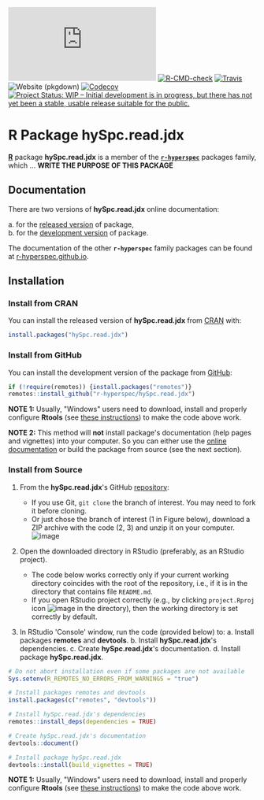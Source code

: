 <!-- START: delete this TODO section, when not needed

# **TODO** When Creating a New Package (Repository)

Repository **`hySpc.read.jdx`** is a package template ("skeleton") for **`r-hyperspec`** family packages.

When creating a new package (repository):

- [x] replace words `read.jdx` and `hySpc.read.jdx` with the new package name in:
  - [x] `DESCRIPTION`
  - [x] `NEWS.md`
  - [x] `README.md`
  - [x] `LICENSE`
  - [x] `tests/testthat.R`
  - [x] `tests/testthat/test_attached.R`
  - [x] other files
- [x] update `DESCRIPTION`:
  - [x] title
  - [x] description
  - [x] the list of authors and contributors
  - [x] license
  - [x] other fields
- [x] update licensing information in
  - [x] `DESCRIPTION`
  - [x] `LICENSE`
  - [x] `README.md`
  - [x] elswhere
- [ ] update `README`:
  - [x] update badges
  - [ ] update installation instructions (e.g., instead of `devtools::install(build_vignettes = TRUE)` the following code might be more appropriate if no vignettes are included `devtools::install()`)
  - [ ] update other information, if needed.
- [ ] create issue labels:
  - [ ] apply github labels (in `github-helpers/`),
  - [ ] delete `github-helpers/`
- [ ] Code & Vignettes:
  - [ ] Be sure to review `CONTRIBUTING.md` which describes the standard operating procedures for the `r-hyperspec` project.
  - [ ] Copy the code needed for this new package from the original `hyperSpec` files. Leave the old code untouched for now, as `hyperSpec` has to continue to operate.
  - [ ] Update the code and write new code as needed.
  - [ ] Update unit tests as needed.
  - [ ] Update examples as needed.
  - [ ] Build and check locally. Chase out the demons.
  - [ ] Create a new vignette for this package, starting from the relevant vignette in original `hyperSpec`.
  - [ ] Build and check locally again, fixing any remaining problems.
  - [ ] Create a pull request as described in `CONTRIBUTING.md`.
  - [ ] Rinse and repeat to reach perfection!
- [ ] _update this list of TODOs_
- [ ] Delete this TODO section.


***

END: delete this TODO section, when not needed -->


<!-- ---------------------------------------------------------------------- -->

<!-- badges: start -->
[![CRAN status](https://www.r-pkg.org/badges/version-last-release/hySpc.read.jdx)](https://cran.r-project.org/package=hySpc.read.jdx)
[![R-CMD-check](https://github.com/r-hyperspec/hySpc.read.jdx/workflows/R-CMD-check/badge.svg)](https://github.com/r-hyperspec/hySpc.read.jdx/actions)
[![Travis](https://travis-ci.com/r-hyperspec/hySpc.read.jdx.svg?branch=develop)](https://travis-ci.com/github/r-hyperspec/hySpc.read.jdx)
![Website (pkgdown)](https://github.com/r-hyperspec/hySpc.read.jdx/workflows/Website%20(pkgdown)/badge.svg)
[![Codecov](https://codecov.io/gh/r-hyperspec/hySpc.read.jdx/branch/develop/graph/badge.svg)](https://codecov.io/gh/r-hyperspec/hySpc.read.jdx?branch=develop)
[![Project Status: WIP – Initial development is in progress, but there has not yet been a stable, usable release suitable for the public.](https://www.repostatus.org/badges/latest/wip.svg)](https://www.repostatus.org/#wip)
<!--[![metacran downloads](https://cranlogs.r-pkg.org/badges/grand-total/hySpc.read.jdx)](https://cran.r-project.org/package=hySpc.read.jdx)-->
<!--[![metacran downloads](https://cranlogs.r-pkg.org/badges/hySpc.read.jdx)](https://cran.r-project.org/package=hySpc.read.jdx)-->
<!-- badges: end -->



# R Package **hySpc.read.jdx**

[**R**](https://www.r-project.org/) package **hySpc.read.jdx** is a member of the [**`r-hyperspec`**](https://r-hyperspec.github.io/) packages family, which ...
**WRITE THE PURPOSE OF THIS PACKAGE**  

<!-- ---------------------------------------------------------------------- -->

## Documentation

There are two versions of **hySpc.read.jdx** online documentation:

a. for the [released version](https://r-hyperspec.github.io/hySpc.read.jdx/) of package,  
b. for the [development version](https://r-hyperspec.github.io/hySpc.read.jdx/dev/) of package.

The documentation of the other **`r-hyperspec`** family packages can be found at [r-hyperspec.github.io](https://r-hyperspec.github.io/).

<!-- ---------------------------------------------------------------------- -->

## Installation

### Install from CRAN

You can install the released version of **hySpc.read.jdx** from [CRAN](https://cran.r-project.org/package=hySpc.read.jdx) with:

```r
install.packages("hySpc.read.jdx")
```


### Install from GitHub

You can install the development version of the package from [GitHub](https://github.com/r-hyperspec/hySpc.read.jdx):

```r
if (!require(remotes)) {install.packages("remotes")}
remotes::install_github("r-hyperspec/hySpc.read.jdx")
```

**NOTE 1:**
Usually, "Windows" users need to download, install and properly configure **Rtools** (see [these instructions](https://cran.r-project.org/bin/windows/Rtools/)) to make the code above work.

**NOTE 2:**
This method will **not** install package's documentation (help pages and vignettes) into your computer.
So you can either use the [online documentation](https://r-hyperspec.github.io/) or build the package from source (see the next section).


### Install from Source

1. From the **hySpc.read.jdx**'s GitHub [repository](https://github.com/r-hyperspec/hySpc.read.jdx):
    - If you use Git, `git clone` the branch of interest.
      You may need to fork it before cloning.
    - Or just chose the branch of interest (1 in Figure below), download a ZIP archive with the code (2, 3) and unzip it on your computer.  
![image](https://user-images.githubusercontent.com/12725868/89338263-ffa1dd00-d6a4-11ea-94c2-fa36ee026691.png)

2. Open the downloaded directory in RStudio (preferably, as an RStudio project).
    - The code below works correctly only if your current working directory coincides with the root of the repository, i.e., if it is in the directory that contains file `README.md`.
    - If you open RStudio project correctly (e.g., by clicking `project.Rproj` icon ![image](https://user-images.githubusercontent.com/12725868/89340903-26621280-d6a9-11ea-8299-0ec5e9cf7e3e.png) in the directory), then the working directory is set correctly by default.

3. In RStudio 'Console' window, run the code (provided below) to:
    a. Install packages **remotes** and **devtools**.
    b. Install **hySpc.read.jdx**'s dependencies.
    c. Create **hySpc.read.jdx**'s documentation.
    d. Install package **hySpc.read.jdx**.

```r
# Do not abort installation even if some packages are not available
Sys.setenv(R_REMOTES_NO_ERRORS_FROM_WARNINGS = "true")

# Install packages remotes and devtools
install.packages(c("remotes", "devtools"))

# Install hySpc.read.jdx's dependencies
remotes::install_deps(dependencies = TRUE)

# Create hySpc.read.jdx's documentation
devtools::document()

# Install package hySpc.read.jdx
devtools::install(build_vignettes = TRUE)
```

**NOTE 1:**
Usually, "Windows" users need to download, install and properly configure **Rtools** (see [these instructions](https://cran.r-project.org/bin/windows/Rtools/)) to make the code above work.
